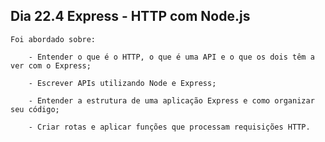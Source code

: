 ## Dia 22.4 Express - HTTP com Node.js

    Foi abordado sobre:

        - Entender o que é o HTTP, o que é uma API e o que os dois têm a ver com o Express;

        - Escrever APIs utilizando Node e Express;

        - Entender a estrutura de uma aplicação Express e como organizar seu código;

        - Criar rotas e aplicar funções que processam requisições HTTP.
